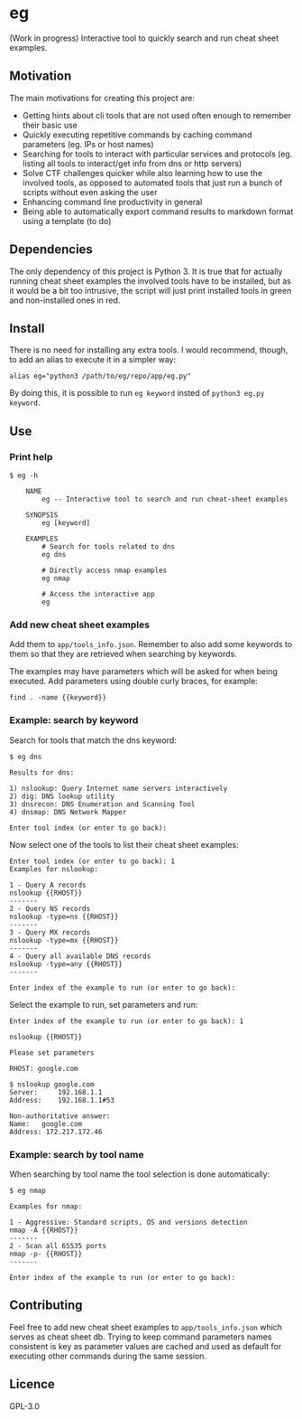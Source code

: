 # eg
(Work in progress) Interactive tool to quickly search and run cheat sheet examples.

## Motivation
The main motivations for creating this project are:
- Getting hints about cli tools that are not used often enough to remember their basic use
- Quickly executing repetitive commands by caching command parameters (eg. IPs or host names)
- Searching for tools to interact with particular services and protocols (eg. listing all tools to interact/get info from dns or http servers)
- Solve CTF challenges quicker while also learning how to use the involved tools, as opposed to automated tools that just run a bunch of scripts without even asking the user
- Enhancing command line productivity in general
- Being able to automatically export command results to markdown format using a template (to do)

## Dependencies
The only dependency of this project is Python 3. It is true that for actually running cheat sheet examples the involved tools have to be installed, but as it would be a bit too intrusive, the script will just print installed tools in green and non-installed ones in red.

## Install
There is no need for installing any extra tools. I would recommend, though, to add an alias to execute it in a simpler way:

`alias eg="python3 /path/to/eg/repo/app/eg.py"`

By doing this, it is possible to run `eg keyword` insted of `python3 eg.py keyword`.

## Use
### Print help
```
$ eg -h

    NAME
        eg -- Interactive tool to search and run cheat-sheet examples

    SYNOPSIS
        eg [keyword]

    EXAMPLES
        # Search for tools related to dns
        eg dns

        # Directly access nmap examples
        eg nmap

        # Access the interactive app
        eg
```

### Add new cheat sheet examples
Add them to `app/tools_info.json`. Remember to also add some keywords to them so that they are retrieved when searching by keywords.

The examples may have parameters which will be asked for when being executed. Add parameters using double curly braces, for example:

`find . -name {{keyword}}`

### Example: search by keyword
Search for tools that match the dns keyword:
```
$ eg dns

Results for dns:

1) nslookup: Query Internet name servers interactively
2) dig: DNS lookup utility
3) dnsrecon: DNS Enumeration and Scanning Tool
4) dnsmap: DNS Network Mapper

Enter tool index (or enter to go back):
```
Now select one of the tools to list their cheat sheet examples:
```
Enter tool index (or enter to go back): 1
Examples for nslookup:

1 - Query A records
nslookup {{RHOST}}
-------
2 - Query NS records
nslookup -type=ns {{RHOST}}
-------
3 - Query MX records
nslookup -type=mx {{RHOST}}
-------
4 - Query all available DNS records
nslookup -type=any {{RHOST}}
-------

Enter index of the example to run (or enter to go back):
```

Select the example to run, set parameters and run:

```
Enter index of the example to run (or enter to go back): 1

nslookup {{RHOST}}

Please set parameters

RHOST: google.com

$ nslookup google.com
Server:		192.168.1.1
Address:	192.168.1.1#53

Non-authoritative answer:
Name:	google.com
Address: 172.217.172.46
```

### Example: search by tool name
When searching by tool name the tool selection is done automatically:
```
$ eg nmap

Examples for nmap:

1 - Aggressive: Standard scripts, OS and versions detection
nmap -A {{RHOST}}
-------
2 - Scan all 65535 ports
nmap -p- {{RHOST}}
-------

Enter index of the example to run (or enter to go back):
```

## Contributing
Feel free to add new cheat sheet examples to `app/tools_info.json` which serves as cheat sheet db. Trying to keep command parameters names consistent is key as parameter values are cached and used as default for executing other commands during the same session.

## Licence
GPL-3.0
